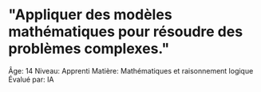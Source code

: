 # "Appliquer des modèles mathématiques pour résoudre des problèmes complexes."

Âge: 14
Niveau: Apprenti
Matière: Mathématiques et raisonnement logique
Évalué par: IA